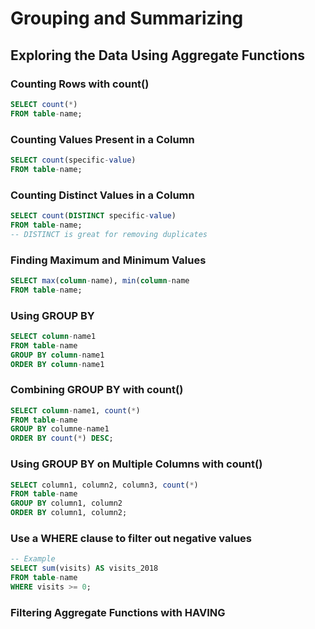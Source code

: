 # Grouping and Summarizing

## Exploring the Data Using Aggregate Functions

### Counting Rows with count()
```SQL
SELECT count(*)
FROM table-name;
```

### Counting Values Present in a Column
```SQL
SELECT count(specific-value)
FROM table-name;
```

### Counting Distinct Values in a Column
```SQL
SELECT count(DISTINCT specific-value)
FROM table-name;
-- DISTINCT is great for removing duplicates
```

### Finding Maximum and Minimum Values
```SQL
SELECT max(column-name), min(column-name
FROM table-name;
```
### Using GROUP BY
```SQL
SELECT column-name1
FROM table-name
GROUP BY column-name1
ORDER BY column-name1
```

### Combining GROUP BY with count()
```SQL
SELECT column-name1, count(*)
FROM table-name
GROUP BY columne-name1
ORDER BY count(*) DESC;
```

### Using GROUP BY on Multiple Columns with count()
```SQL
SELECT column1, column2, column3, count(*)
FROM table-name
GROUP BY column1, column2
ORDER BY column1, column2;
```
### Use a WHERE clause to filter out negative values
```SQL
-- Example
SELECT sum(visits) AS visits_2018
FROM table-name
WHERE visits >= 0;
```
### Filtering Aggregate Functions with HAVING
